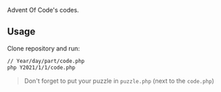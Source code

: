 Advent Of Code's codes.

## Usage
Clone repository and run:

```sh
// Year/day/part/code.php
php Y2021/1/1/code.php
```

> Don't forget to put your puzzle in ```puzzle.php``` (next to the ```code.php```)
